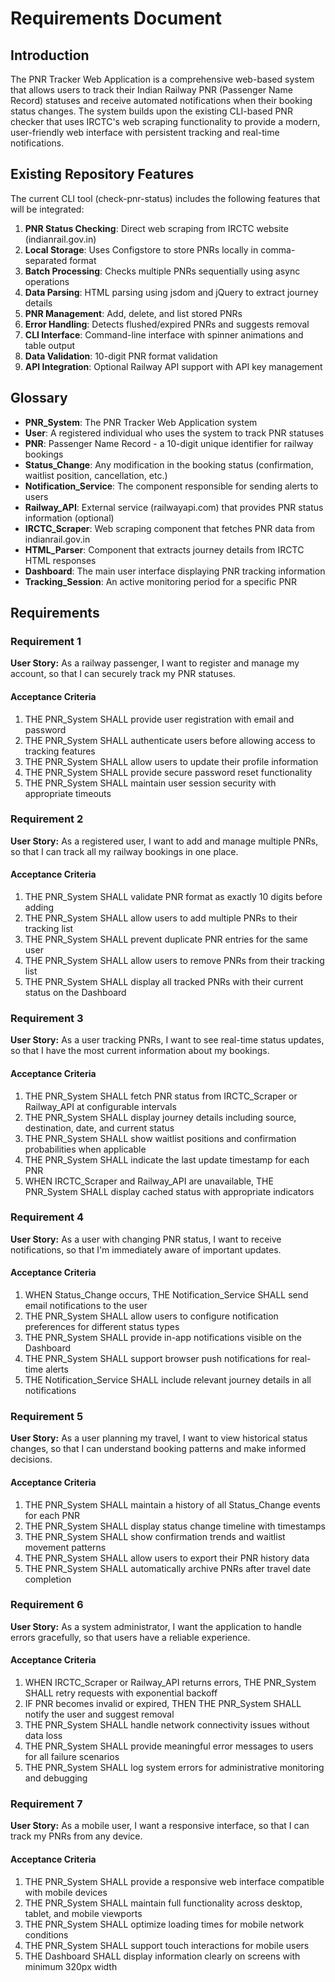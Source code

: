 # Requirements Document

## Introduction

The PNR Tracker Web Application is a comprehensive web-based system that allows users to track their Indian Railway PNR (Passenger Name Record) statuses and receive automated notifications when their booking status changes. The system builds upon the existing CLI-based PNR checker that uses IRCTC's web scraping functionality to provide a modern, user-friendly web interface with persistent tracking and real-time notifications.

## Existing Repository Features

The current CLI tool (check-pnr-status) includes the following features that will be integrated:

1. **PNR Status Checking**: Direct web scraping from IRCTC website (indianrail.gov.in)
2. **Local Storage**: Uses Configstore to store PNRs locally in comma-separated format
3. **Batch Processing**: Checks multiple PNRs sequentially using async operations
4. **Data Parsing**: HTML parsing using jsdom and jQuery to extract journey details
5. **PNR Management**: Add, delete, and list stored PNRs
6. **Error Handling**: Detects flushed/expired PNRs and suggests removal
7. **CLI Interface**: Command-line interface with spinner animations and table output
8. **Data Validation**: 10-digit PNR format validation
9. **API Integration**: Optional Railway API support with API key management

## Glossary

- **PNR_System**: The PNR Tracker Web Application system
- **User**: A registered individual who uses the system to track PNR statuses
- **PNR**: Passenger Name Record - a 10-digit unique identifier for railway bookings
- **Status_Change**: Any modification in the booking status (confirmation, waitlist position, cancellation, etc.)
- **Notification_Service**: The component responsible for sending alerts to users
- **Railway_API**: External service (railwayapi.com) that provides PNR status information (optional)
- **IRCTC_Scraper**: Web scraping component that fetches PNR data from indianrail.gov.in
- **HTML_Parser**: Component that extracts journey details from IRCTC HTML responses
- **Dashboard**: The main user interface displaying PNR tracking information
- **Tracking_Session**: An active monitoring period for a specific PNR

## Requirements

### Requirement 1

**User Story:** As a railway passenger, I want to register and manage my account, so that I can securely track my PNR statuses.

#### Acceptance Criteria

1. THE PNR_System SHALL provide user registration with email and password
2. THE PNR_System SHALL authenticate users before allowing access to tracking features
3. THE PNR_System SHALL allow users to update their profile information
4. THE PNR_System SHALL provide secure password reset functionality
5. THE PNR_System SHALL maintain user session security with appropriate timeouts

### Requirement 2

**User Story:** As a registered user, I want to add and manage multiple PNRs, so that I can track all my railway bookings in one place.

#### Acceptance Criteria

1. THE PNR_System SHALL validate PNR format as exactly 10 digits before adding
2. THE PNR_System SHALL allow users to add multiple PNRs to their tracking list
3. THE PNR_System SHALL prevent duplicate PNR entries for the same user
4. THE PNR_System SHALL allow users to remove PNRs from their tracking list
5. THE PNR_System SHALL display all tracked PNRs with their current status on the Dashboard

### Requirement 3

**User Story:** As a user tracking PNRs, I want to see real-time status updates, so that I have the most current information about my bookings.

#### Acceptance Criteria

1. THE PNR_System SHALL fetch PNR status from IRCTC_Scraper or Railway_API at configurable intervals
2. THE PNR_System SHALL display journey details including source, destination, date, and current status
3. THE PNR_System SHALL show waitlist positions and confirmation probabilities when applicable
4. THE PNR_System SHALL indicate the last update timestamp for each PNR
5. WHEN IRCTC_Scraper and Railway_API are unavailable, THE PNR_System SHALL display cached status with appropriate indicators

### Requirement 4

**User Story:** As a user with changing PNR status, I want to receive notifications, so that I'm immediately aware of important updates.

#### Acceptance Criteria

1. WHEN Status_Change occurs, THE Notification_Service SHALL send email notifications to the user
2. THE PNR_System SHALL allow users to configure notification preferences for different status types
3. THE PNR_System SHALL provide in-app notifications visible on the Dashboard
4. THE PNR_System SHALL support browser push notifications for real-time alerts
5. THE Notification_Service SHALL include relevant journey details in all notifications

### Requirement 5

**User Story:** As a user planning my travel, I want to view historical status changes, so that I can understand booking patterns and make informed decisions.

#### Acceptance Criteria

1. THE PNR_System SHALL maintain a history of all Status_Change events for each PNR
2. THE PNR_System SHALL display status change timeline with timestamps
3. THE PNR_System SHALL show confirmation trends and waitlist movement patterns
4. THE PNR_System SHALL allow users to export their PNR history data
5. THE PNR_System SHALL automatically archive PNRs after travel date completion

### Requirement 6

**User Story:** As a system administrator, I want the application to handle errors gracefully, so that users have a reliable experience.

#### Acceptance Criteria

1. WHEN IRCTC_Scraper or Railway_API returns errors, THE PNR_System SHALL retry requests with exponential backoff
2. IF PNR becomes invalid or expired, THEN THE PNR_System SHALL notify the user and suggest removal
3. THE PNR_System SHALL handle network connectivity issues without data loss
4. THE PNR_System SHALL provide meaningful error messages to users for all failure scenarios
5. THE PNR_System SHALL log system errors for administrative monitoring and debugging

### Requirement 7

**User Story:** As a mobile user, I want a responsive interface, so that I can track my PNRs from any device.

#### Acceptance Criteria

1. THE PNR_System SHALL provide a responsive web interface compatible with mobile devices
2. THE PNR_System SHALL maintain full functionality across desktop, tablet, and mobile viewports
3. THE PNR_System SHALL optimize loading times for mobile network conditions
4. THE PNR_System SHALL support touch interactions for mobile users
5. THE Dashboard SHALL display information clearly on screens with minimum 320px width